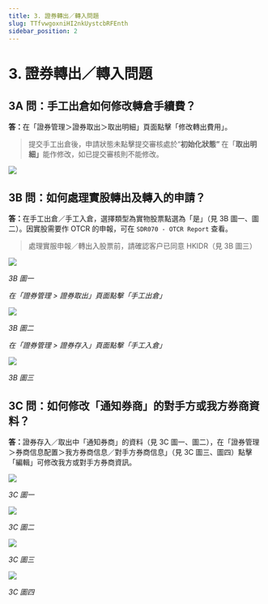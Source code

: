 ```yaml
---
title: 3. 證券轉出／轉入問題
slug: TTfvwgoxniHI2nkUystcbRFEnth
sidebar_position: 2
---
```



# 3. 證券轉出／轉入問題

## 3A 問：手工出倉如何修改轉倉手續費？

<b>答：</b>在「證券管理＞證券取出＞取出明細」頁面點擊「修改轉出費用」。

> 提交手工出倉後，申請狀態未點擊提交審核處於“<b>初始化狀態” </b>在「<b>取出明細」</b>能作修改，如已提交審核則不能修改。

<img src="/assets/YyrfbV0Rlo4or5xG1HgclQmanne.png" src-width="2496" src-height="574" align="center"/>

## 3B 問：如何處理實股轉出及轉入的申請？

<b>答：</b>在手工出倉／手工入倉，選擇類型為實物股票點選為「是」（見 3B 圖一、圖二）。因實股需要作 OTCR 的申報，可在 `SDR070 - OTCR Report` 查看。

> 處理實服申報／轉出入股票前，請確認客户已同意 HKIDR（見 3B 圖三）

<img src="/assets/PDj8br9XVoOn3Fx1aECcRf90nyb.png" src-width="2490" src-height="1432" align="center"/>

<em>3B 圖一</em>

<em>在「證券管理 &gt; 證券取出」頁面點擊「手工出倉」</em>

<img src="/assets/SNw3b90UloaVJBxUiGWcfnFsnzl.png" src-width="2498" src-height="1432" align="center"/>

<em>3B 圖二</em>

<em>在「證券管理 &gt; 證券存入」頁面點擊「手工入倉」</em>

<img src="/assets/LYdCbsegXowknTxJaGfcPB0VnLb.png" src-width="2478" src-height="1428" align="center"/>

<em>3B 圖三</em>

## 3C 問：如何修改「通知券商」的對手方或我方券商資料？

<b>答：</b>證券存入／取出中「通知券商」的資料（見 3C 圖一、圖二），在「證券管理＞券商信息配置＞我方券商信息／對手方券商信息」（見 3C 圖三、圖四）點擊「編輯」可修改我方或對手方券商資訊。

<img src="/assets/ITDfbAk2GobFfHxwltJcqRj3noc.png" src-width="2684" src-height="662" align="center"/>

<em>3C 圖一</em>

<img src="/assets/Gejwb5WJEoG3dKxclpEcJU6QnDd.png" src-width="2346" src-height="1328" align="center"/>

<em>3C 圖二</em>

<img src="/assets/UhETbBnp2og83vxzJizckBihnPf.png" src-width="2682" src-height="1338" align="center"/>

<em>3C 圖三</em>

<img src="/assets/Spn8bCHa7oSJtOxCInMc9BZbnDu.png" src-width="2156" src-height="1626" align="center"/>

<em>3C 圖四</em>

